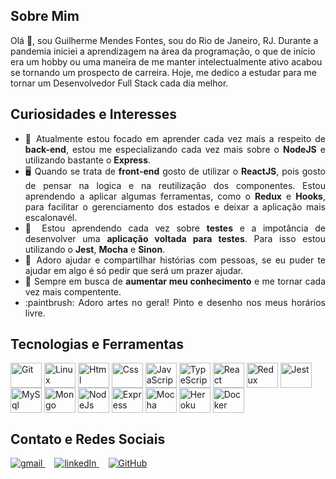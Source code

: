 ## Sobre Mim

Olá 👋, sou Guilherme Mendes Fontes, sou do Rio de Janeiro, RJ. Durante a pandemia iniciei a aprendizagem na área da programação, o que de início era um hobby ou uma maneira de me manter intelectualmente ativo acabou se tornando um prospecto de carreira. Hoje, me dedico a estudar para me tornar um Desenvolvedor Full Stack cada dia melhor.

## Curiosidades e Interesses

<ul align="justify">
  <li>💼 Atualmente estou focado em aprender cada vez mais a respeito de <strong>back-end</strong>, estou me especializando cada vez mais sobre o <strong>NodeJS</strong> e utilizando bastante o <strong>Express</strong>. </li>
  <li>🖥️ Quando se trata de <strong>front-end</strong> gosto de utilizar o <strong>ReactJS</strong>, pois gosto de pensar na logica e na reutilização dos componentes. Estou aprendendo a aplicar algumas ferramentas, como o <strong>Redux</strong> e <strong>Hooks</strong>, para facilitar o gerenciamento dos estados e deixar a aplicação mais escalonavél.</li>
  <li>🤖 Estou aprendendo cada vez sobre <strong>testes</strong> e a impotância de desenvolver uma <strong>aplicação voltada para testes</strong>. Para isso estou utilizando o <strong>Jest</strong>, <strong>Mocha</strong> e <strong>Sinon</strong>.</li>
  <li>💬 Adoro ajudar e compartilhar histórias com pessoas, se eu puder te ajudar em algo é só pedir que será um prazer ajudar. </li>
  <li>🚀 Sempre em busca de <strong>aumentar meu conhecimento</strong> e me tornar cada vez mais compentente.</li>
  <li>:paintbrush: Adoro artes no geral! Pinto e desenho nos meus horários livre.</li>
</ul>

## Tecnologias e Ferramentas

<div style="display: inline_block">
  <img align="center" alt="Git" height="40" width="50" src="https://cdn.jsdelivr.net/gh/devicons/devicon/icons/git/git-original.svg"> 
  <img align="center" alt="Linux" height="40" width="50" src="https://cdn.jsdelivr.net/gh/devicons/devicon/icons/linux/linux-original.svg">
  <img align="center" alt="Html" height="40" width="50" src="https://cdn.jsdelivr.net/gh/devicons/devicon/icons/html5/html5-plain-wordmark.svg">
  <img align="center" alt="Css" height="40" width="50" src="https://cdn.jsdelivr.net/gh/devicons/devicon/icons/css3/css3-plain-wordmark.svg">
  <img align="center" alt="JavaScript" height="40" width="50" src="https://cdn.jsdelivr.net/gh/devicons/devicon/icons/javascript/javascript-original.svg">
  <img align="center" alt="TypeScript" height="40" width="50" src="https://cdn.jsdelivr.net/gh/devicons/devicon/icons/typescript/typescript-original.svg">
  <img align="center" alt="React" height="40" width="50" src="https://cdn.jsdelivr.net/gh/devicons/devicon/icons/react/react-original-wordmark.svg">
  <img align="center" alt="Redux" height="40" width="50" src="https://cdn.jsdelivr.net/gh/devicons/devicon/icons/redux/redux-original.svg">
  <img align="center" alt="Jest" height="40" width="50" src="https://cdn.jsdelivr.net/gh/devicons/devicon/icons/jest/jest-plain.svg">
  <img align="center" alt="MySql" height="40" width="50" src="https://cdn.jsdelivr.net/gh/devicons/devicon/icons/mysql/mysql-original-wordmark.svg">
  <img align="center" alt="Mongo" height="40" width="50" src="https://cdn.jsdelivr.net/gh/devicons/devicon/icons/mongodb/mongodb-plain-wordmark.svg">
  <img align="center" alt="NodeJs" height="40" width="50" src="https://cdn.jsdelivr.net/gh/devicons/devicon/icons/nodejs/nodejs-original.svg">
  <img align="center" alt="Express" height="40" width="50" src="https://cdn.jsdelivr.net/gh/devicons/devicon/icons/express/express-original.svg">
  <img align="center" alt="Mocha" height="40" width="50" src="https://cdn.jsdelivr.net/gh/devicons/devicon/icons/mocha/mocha-plain.svg">
  <img align="center" alt="Heroku" height="40" width="50" src="https://cdn.jsdelivr.net/gh/devicons/devicon/icons/heroku/heroku-plain-wordmark.svg">
  <img align="center" alt="Docker" height="40" width="50" src="https://cdn.jsdelivr.net/gh/devicons/devicon/icons/docker/docker-plain-wordmark.svg">
</div>

## Contato e Redes Sociais

<div>
  <a style="margin-right: 15px;" href="mailto:guimfontes7@gmail.com" target="_blank">
    <img alt="gmail" src="https://img.shields.io/badge/Gmail-D14836?style=for-the-badge&logo=gmail&logoColor=white?logoWidth=50" />
  </a>
  <a style="margin-right: 15px;" href="https://www.linkedin.com/in/guilherme-mendes-fontes/" target="_blank">
    <img alt="linkedIn" src="https://img.shields.io/badge/LinkedIn-0077B5?style=for-the-badge&logo=linkedin&logoColor=white?logoWidth=50" /> 
  </a>
  <a style="margin-right: 15px;" href="https://github.com/guizarolho" target="_blank">
    <img alt="GitHub" src="https://img.shields.io/badge/GitHub-100000?style=for-the-badge&logo=github&logoColor=white&?logoWidth=50" />
  </a>
</div>

<!--
**guizarolho/guizarolho** is a ✨ _special_ ✨ repository because its `README.md` (this file) appears on your GitHub profile.

Here are some ideas to get you started:

- 🔭 I’m currently working on ...
- 🌱 I’m currently learning ...
- 👯 I’m looking to collaborate on ...
- 🤔 I’m looking for help with ...
- 💬 Ask me about ...
- 📫 How to reach me: ...
- 😄 Pronouns: ...
- ⚡ Fun fact: ...
-->
